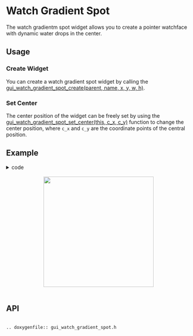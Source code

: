 # Watch Gradient Spot

The watch gradientm spot widget allows you to create a pointer watchface with dynamic water drops in the center.

## Usage

### Create Widget

You can create a watch gradient spot widget by calling the [gui_watch_gradient_spot_create(parent, name, x, y, w, h)](#gui_watch_gradient_spot_create).

### Set Center

The center position of the widget can be freely set by using the [gui_watch_gradient_spot_set_center(this, c_x, c_y)](#gui_watch_gradient_spot_set_center) function to change the center position, where `c_x` and `c_y` are the coordinate points of the central position.

## Example

<details> <summary>code</summary>

```eval_rst
.. literalinclude:: ../../../gui_engine/example/screen_448_368/app_ct_clock.c
   :language: c
   :start-after: /* watchface_watch_gradient_spot demo start*/
   :end-before: /* watchface_watch_gradient_spot demo end*/

.. literalinclude:: ../../../gui_engine/example/screen_448_368/app_tablist.c
   :language: c
   :start-after: /* watch_gradient_spot start*/
   :end-before: /* watch_gradient_spot end*/

.. literalinclude:: ../../../gui_engine/example/screen_448_368/app_ct_clock.c
   :language: c
   :start-after: /* callback_touch_long start*/
   :end-before: /* callback_touch_long end*/

.. literalinclude:: ../../../gui_engine/example/screen_448_368/app_ct_clock.c
   :language: c
   :start-after: /* page_ct_clock start*/
   :end-before: /* page_ct_clock end*/
```

</details>

<br>
<div style="text-align: center"><img src="https://foruda.gitee.com/images/1699931734086261442/f0690691_10641540.png" width = "300" /></div>
<br>

<span id = "gui_watch_gradient_spot_create">

## API

</span>

```eval_rst

.. doxygenfile:: gui_watch_gradient_spot.h

```
